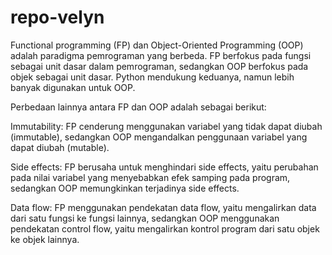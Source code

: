 # repo-velyn
Functional programming (FP) dan Object-Oriented Programming (OOP) adalah paradigma pemrograman yang berbeda. FP berfokus pada fungsi sebagai unit dasar dalam pemrograman, sedangkan OOP berfokus pada objek sebagai unit dasar. Python mendukung keduanya, namun lebih banyak digunakan untuk OOP.

Perbedaan lainnya antara FP dan OOP adalah sebagai berikut:

Immutability: FP cenderung menggunakan variabel yang tidak dapat diubah (immutable), sedangkan OOP mengandalkan penggunaan variabel yang dapat diubah (mutable).

Side effects: FP berusaha untuk menghindari side effects, yaitu perubahan pada nilai variabel yang menyebabkan efek samping pada program, sedangkan OOP memungkinkan terjadinya side effects.

Data flow: FP menggunakan pendekatan data flow, yaitu mengalirkan data dari satu fungsi ke fungsi lainnya, sedangkan OOP menggunakan pendekatan control flow, yaitu mengalirkan kontrol program dari satu objek ke objek lainnya.
